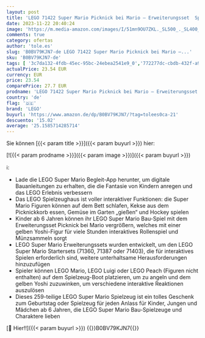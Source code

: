 ```yaml
---
layout: post
title: 'LEGO 71422 Super Mario Picknick bei Mario – Erweiterungsset  Spielzeug mit gelber Yoshi-Figur zum Kombinieren mit einem Starterset  Geschenk für Kinder  Jungen und Mädchen ab 6 Jahren'
date: 2023-11-22 20:40:24
image: 'https://m.media-amazon.com/images/I/51mn9OU7ZKL._SL500_._SL400_.jpg'
comments: true
category: ofertas
author: 'tole.es'
slug: 'B0BV79KJN7-de LEGO 71422 Super Mario Picknick bei Mario –...'
sku: 'B0BV79KJN7-de'
tags: [ '3c7da132-4fdb-45ec-95bc-24ebea2541e9_0','772277dc-cbdb-432f-a915-25a321e9ed8c_0','772277dc-cbdb-432f-a915-25a321e9ed8c_4401','Arborist Merchandising Root','Bauspielzeug & Konstruktionsspielzeug','Bauspielzeugsets','Custom Stores','LEGO','Selektion1','Self Service','Special Features Stores','Spiele, Spielzeug und Sammlerstücke für große Kinder','Spielzeug','lego','🇩🇪', ]
actualPrice: 23.54 EUR
currency: EUR
price: 23.54
comparePrice: 27.7 EUR
prodname: 'LEGO 71422 Super Mario Picknick bei Mario – Erweiterungsset  Spielzeug mit gelber Yoshi-Figur zum Kombinieren mit einem Starterset  Geschenk für Kinder  Jungen und Mädchen ab 6 Jahren'
country: 'de'
flag: '🇩🇪'
brand: 'LEGO'
buyurl: 'https://www.amazon.de/dp/B0BV79KJN7/?tag=tolees0ca-21'
descuento: '15.02'
average: '25.1585714285714'
---
```


Sie können [{{< param title >}}]({{< param buyurl >}}) hier:

[![{{< param prodname >}}]({{< param image >}})]({{< param buyurl >}})

ℹ️:

- Lade die LEGO Super Mario Begleit-App herunter, um digitale Bauanleitungen zu erhalten, die die Fantasie von Kindern anregen und das LEGO Erlebnis verbessern
- Das LEGO Spielzeughaus ist voller interaktiver Funktionen: die Super Mario Figuren können auf dem Bett schlafen, Kekse aus dem Picknickkorb essen, Gemüse im Garten „gießen“ und Hockey spielen
- Kinder ab 6 Jahren können ihr LEGO Super Mario Bau-Spiel mit dem Erweiterungsset Picknick bei Mario vergrößern, welches mit einer gelben Yoshi-Figur für viele Stunden interaktives Rollenspiel und Münzsammeln sorgt
- LEGO Super Mario Erweiterungssets wurden entwickelt, um den LEGO Super Mario Startersets (71360, 71387 oder 71403), die für interaktives Spielen erforderlich sind, weitere unterhaltsame Herausforderungen hinzuzufügen
- Spieler können LEGO Mario, LEGO Luigi oder LEGO Peach (Figuren nicht enthalten) auf dem Spielzeug-Boot platzieren, um zu angeln und dem gelben Yoshi zuzuwinken, um verschiedene interaktive Reaktionen auszulösen
- Dieses 259-teilige LEGO Super Mario Spielzeug ist ein tolles Geschenk zum Geburtstag oder Spielzeug für jeden Anlass für Kinder, Jungen und Mädchen ab 6 Jahren, die LEGO Super Mario Bau-Spielzeuge und Charaktere lieben

[🛒 Hier!!]({{< param buyurl >}})
{{<world>}}B0BV79KJN7{{</world>}}
